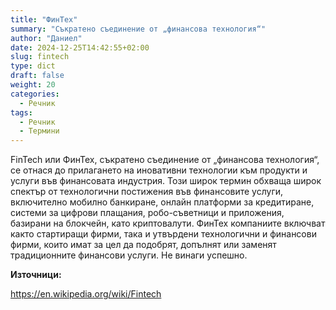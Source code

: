 ```yaml
---
title: "ФинТех"
summary: "Съкратено съединение от „финансова технология“"
author: "Даниел"
date: 2024-12-25T14:42:55+02:00
slug: fintech
type: dict
draft: false
weight: 20
categories:
  - Речник
tags:
  - Речник
  - Термини
---
```


FinTech или ФинТех, съкратено съединение от „финансова технология“, се отнася до прилагането на иновативни технологии към продукти и услуги във финансовата индустрия. Този широк термин обхваща широк спектър от технологични постижения във финансовите услуги, включително мобилно банкиране, онлайн платформи за кредитиране, системи за цифрови плащания, робо-съветници и приложения, базирани на блокчейн, като криптовалути. ФинТех компаниите включват както стартиращи фирми, така и утвърдени технологични и финансови фирми, които имат за цел да подобрят, допълнят или заменят традиционните финансови услуги. Не винаги успешно. 

**Източници:**

https://en.wikipedia.org/wiki/Fintech
